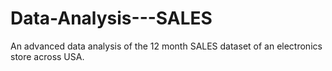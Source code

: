 # Data-Analysis---SALES
An advanced data analysis of the 12 month SALES dataset of an electronics store across USA.
